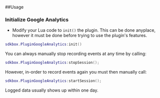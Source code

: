 ##Usage
### Initialize Google Analytics
* Modify your Lua code to `init()` the plugin. This can be done anyplace, however it must be done before trying to use the plugin's features.
```lua
sdkbox.PluginGoogleAnalytics:init()
```

You can always manually stop recording events at any time by calling:
```lua
sdkbox.PluginGoogleAnalytics:stopSession();
```

However, in-order to record events again you must then manually call:
```lua
sdkbox.PluginGoogleAnalytics:startSession();
```

Logged data usually shows up within one day.
